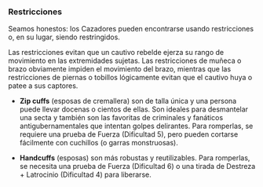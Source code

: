 ### Restricciones

Seamos honestos: los Cazadores pueden encontrarse usando restricciones o, en su lugar, siendo restringidos.

Las restricciones evitan que un cautivo rebelde ejerza su rango de movimiento en las extremidades sujetas. Las restricciones de muñeca o brazo obviamente impiden el movimiento del brazo, mientras que las restricciones de piernas o tobillos lógicamente evitan que el cautivo huya o patee a sus captores.

- **Zip cuffs** (esposas de cremallera) son de talla única y una persona puede llevar docenas o cientos de ellas. Son ideales para desmantelar una secta y también son las favoritas de criminales y fanáticos antigubernamentales que intentan golpes delirantes. Para romperlas, se requiere una prueba de Fuerza (Dificultad 5), pero pueden cortarse fácilmente con cuchillos (o garras monstruosas).

- **Handcuffs** (esposas) son más robustas y reutilizables. Para romperlas, se necesita una prueba de Fuerza (Dificultad 6) o una tirada de Destreza + Latrocinio (Dificultad 4) para liberarse.